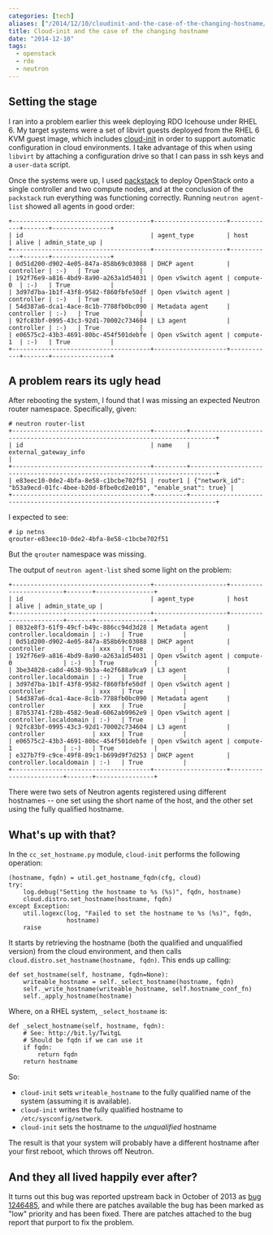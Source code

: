 ```yaml
---
categories: [tech]
aliases: ["/2014/12/10/cloudinit-and-the-case-of-the-changing-hostname/"]
title: Cloud-init and the case of the changing hostname
date: "2014-12-10"
tags:
  - openstack
  - rdo
  - neutron
---
```


## Setting the stage

I ran into a problem earlier this week deploying RDO Icehouse under
RHEL 6.  My target systems were a set of libvirt guests deployed from
the RHEL 6 KVM guest image, which includes [cloud-init][] in order to
support automatic configuration in cloud environments.  I take
advantage of this when using `libvirt` by attaching a configuration
drive so that I can pass in ssh keys and a `user-data` script.

[cloud-init]: https://cloudinit.readthedocs.org/en/latest/

Once the systems were up, I used [packstack][] to deploy OpenStack
onto a single controller and two compute nodes, and at the conclusion
of the `packstack` run everything was functioning correctly.  Running
`neutron agent-list` showed all agents in good order:

[packstack]: https://wiki.openstack.org/wiki/Packstack

    +--------------------------------------+--------------------+------------+-------+----------------+
    | id                                   | agent_type         | host       | alive | admin_state_up |
    +--------------------------------------+--------------------+------------+-------+----------------+
    | 0d51d200-d902-4e05-847a-858b69c03088 | DHCP agent         | controller | :-)   | True           |
    | 192f76e9-a816-4bd9-8a90-a263a1d54031 | Open vSwitch agent | compute-0  | :-)   | True           |
    | 3d97d7ba-1b1f-43f8-9582-f860fbfe50df | Open vSwitch agent | controller | :-)   | True           |
    | 54d387a6-dca1-4ace-8c1b-7788fb0bc090 | Metadata agent     | controller | :-)   | True           |
    | 92fc83bf-0995-43c3-92d1-70002c734604 | L3 agent           | controller | :-)   | True           |
    | e06575c2-43b3-4691-80bc-454f501debfe | Open vSwitch agent | compute-1  | :-)   | True           |
    +--------------------------------------+--------------------+------------+-------+----------------+

## A problem rears its ugly head

After rebooting the system, I found that I was missing an expected
Neutron router namespace.  Specifically, given:

    # neutron router-list
    +--------------------------------------+---------+-----------------------------------------------------------------------------+
    | id                                   | name    | external_gateway_info                                                       |
    +--------------------------------------+---------+-----------------------------------------------------------------------------+
    | e83eec10-0de2-4bfa-8e58-c1bcbe702f51 | router1 | {"network_id": "b53a9ecd-01fc-4bee-b20d-8fbe0cd2e010", "enable_snat": true} |
    +--------------------------------------+---------+-----------------------------------------------------------------------------+

I expected to see:

    # ip netns
    qrouter-e83eec10-0de2-4bfa-8e58-c1bcbe702f51

But the `qrouter` namespace was missing.

The output of `neutron agent-list` shed some light on the problem:

    +--------------------------------------+--------------------+------------------------+-------+----------------+
    | id                                   | agent_type         | host                   | alive | admin_state_up |
    +--------------------------------------+--------------------+------------------------+-------+----------------+
    | 0832e8f3-61f9-49cf-b49c-886cc94d3d28 | Metadata agent     | controller.localdomain | :-)   | True           |
    | 0d51d200-d902-4e05-847a-858b69c03088 | DHCP agent         | controller             | xxx   | True           |
    | 192f76e9-a816-4bd9-8a90-a263a1d54031 | Open vSwitch agent | compute-0              | :-)   | True           |
    | 3be34828-ca8d-4638-9b3a-4e2f688a9ca9 | L3 agent           | controller.localdomain | :-)   | True           |
    | 3d97d7ba-1b1f-43f8-9582-f860fbfe50df | Open vSwitch agent | controller             | xxx   | True           |
    | 54d387a6-dca1-4ace-8c1b-7788fb0bc090 | Metadata agent     | controller             | xxx   | True           |
    | 87b53741-f28b-4582-9ea8-6062ab9962e9 | Open vSwitch agent | controller.localdomain | :-)   | True           |
    | 92fc83bf-0995-43c3-92d1-70002c734604 | L3 agent           | controller             | xxx   | True           |
    | e06575c2-43b3-4691-80bc-454f501debfe | Open vSwitch agent | compute-1              | :-)   | True           |
    | e327b7f9-c9ce-49f8-89c1-b699d9f7d253 | DHCP agent         | controller.localdomain | :-)   | True           |
    +--------------------------------------+--------------------+------------------------+-------+----------------+

There were two sets of Neutron agents registered using different
hostnames -- one set using the short name of the host, and the other
set using the fully qualified hostname.

## What's up with that?

In the `cc_set_hostname.py` module, `cloud-init` performs the
following operation:

    (hostname, fqdn) = util.get_hostname_fqdn(cfg, cloud)
    try:
        log.debug("Setting the hostname to %s (%s)", fqdn, hostname)
        cloud.distro.set_hostname(hostname, fqdn)
    except Exception:
        util.logexc(log, "Failed to set the hostname to %s (%s)", fqdn,
                    hostname)
        raise

It starts by retrieving the hostname (both the qualified and
unqualified version) from the cloud environment, and then calls
`cloud.distro.set_hostname(hostname, fqdn)`.  This ends up calling:

    def set_hostname(self, hostname, fqdn=None):
        writeable_hostname = self._select_hostname(hostname, fqdn)
        self._write_hostname(writeable_hostname, self.hostname_conf_fn)
        self._apply_hostname(hostname)

Where, on a RHEL system, `_select_hostname` is:

    def _select_hostname(self, hostname, fqdn):
        # See: http://bit.ly/TwitgL
        # Should be fqdn if we can use it
        if fqdn:
            return fqdn
        return hostname

So:

- `cloud-init` sets `writeable_hostname` to the fully qualified name
  of the system (assuming it is available).
- `cloud-init` writes the fully qualified hostname to `/etc/sysconfig/network`.
- `cloud-init` sets the hostname to the *unqualified* hostname

The result is that your system will probably have a different hostname
after your first reboot, which throws off Neutron.

## And they all lived happily ever after?

It turns out this bug was reported upstream back in October of 2013 as
[bug 1246485][], and while there are patches available the bug has
been marked as "low" priority and has been fixed.  There are patches
attached to the bug report that purport to fix the problem.

[bug 1246485]:  https://bugs.launchpad.net/cloud-init/+bug/1246485

